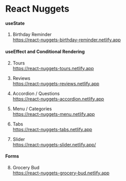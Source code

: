 # React Nuggets

#### useState

1. Birthday Reminder
<br>https://react-nuggets-birthday-reminder.netlify.app


#### useEffect and Conditional Rendering

2. Tours
<br>https://react-nuggets-tours.netlify.app

3. Reviews
<br>https://react-nuggets-reviews.netlify.app

4. Accordion / Questions
<br>https://react-nuggets-accordion.netlify.app

5. Menu / Categories
<br>https://react-nuggets-menu.netlify.app

6. Tabs
<br>https://react-nuggets-tabs.netlify.app

7. Slider
<br>https://react-nuggets-slider.netlify.app/

#### Forms

8. Grocery Bud
<br>https://react-nuggets-grocery-bud.netlify.app
